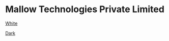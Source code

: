 # Mallow Technologies Private Limited

[White](https://surender-mallow.github.io/tnpl-sample/index-white.html)

[Dark](https://surender-mallow.github.io/tnpl-sample/index-dark.html)
